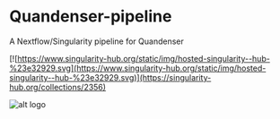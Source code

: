 # Quandenser-pipeline
A Nextflow/Singularity pipeline for Quandenser

[![https://www.singularity-hub.org/static/img/hosted-singularity--hub-%23e32929.svg](https://www.singularity-hub.org/static/img/hosted-singularity--hub-%23e32929.svg)](https://singularity-hub.org/collections/2356)

![alt logo](https://raw.githubusercontent.com/statisticalbiotechnology/quandenser-pipeline/blob/master/dependencies/ui/logo.png)
